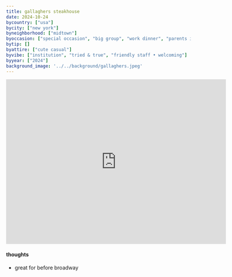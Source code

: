 ```yaml
---
title: gallaghers steakhouse
date: 2024-10-24
bycountry: ["usa"]
bycity: ["new york"]
byneighborhood: ["midtown"]
byoccasion: ["special occasion", "big group", "work dinner", "parents in town"]
bytip: []
byattire: ["cute casual"]
byvibe: ["institution", "tried & true", "friendly staff • welcoming"]
byyear: ["2024"]
background_image: '../../background/gallaghers.jpeg'
---
```


<iframe src="https://www.google.com/maps/embed?pb=!1m18!1m12!1m3!1d3021.962542788132!2d-73.98642982328515!3d40.76284857138606!2m3!1f0!2f0!3f0!3m2!1i1024!2i768!4f13.1!3m3!1m2!1s0x89c25857cd790e15%3A0x7c7c06f522042053!2sGallaghers%20Steakhouse!5e0!3m2!1sen!2sus!4v1732656197088!5m2!1sen!2sus" width="600" height="450" style="border:0;" allowfullscreen="" loading="lazy" referrerpolicy="no-referrer-when-downgrade"></iframe>

#### thoughts
* great for before broadway
